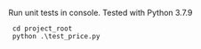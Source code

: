 Run unit tests in console. Tested with Python 3.7.9

```
 cd project_root
 python .\test_price.py
```

